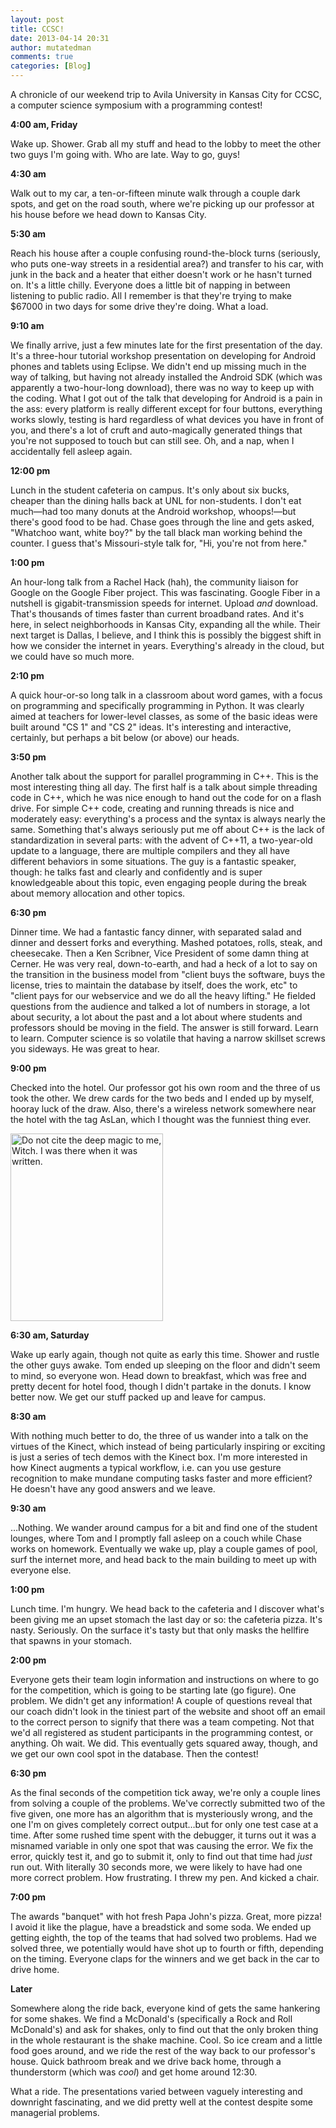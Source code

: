 ```yaml
---
layout: post
title: CCSC!
date: 2013-04-14 20:31
author: mutatedman
comments: true
categories: [Blog]
---
```

A chronicle of our weekend trip to Avila University in Kansas City for CCSC, a computer science symposium with a programming contest!

<strong>4:00 am, Friday</strong>

Wake up. Shower. Grab all my stuff and head to the lobby to meet the other two guys I'm going with. Who are late. Way to go, guys!

<strong>4:30 am</strong><span style="line-height:13px;">
</span>

Walk out to my car, a ten-or-fifteen minute walk through a couple dark spots, and get on the road south, where we're picking up our professor at his house before we head down to Kansas City.

<strong>5:30 am</strong>

Reach his house after a couple confusing round-the-block turns (seriously, who puts one-way streets in a residential area?) and transfer to his car, with junk in the back and a heater that either doesn't work or he hasn't turned on. It's a little chilly. Everyone does a little bit of napping in between listening to public radio. All I remember is that they're trying to make $67000 in two days for some drive they're doing. What a load.

<strong>9:10 am</strong>

We finally arrive, just a few minutes late for the first presentation of the day. It's a three-hour tutorial workshop presentation on developing for Android phones and tablets using Eclipse. We didn't end up missing much in the way of talking, but having not already installed the Android SDK (which was apparently a two-hour-long download), there was no way to keep up with the coding. What I got out of the talk that developing for Android is a pain in the ass: every platform is really different except for four buttons, everything works slowly, testing is hard regardless of what devices you have in front of you, and there's a lot of cruft and auto-magically generated things that you're not supposed to touch but can still see. Oh, and a nap, when I accidentally fell asleep again.

<strong>12:00 pm</strong>

Lunch in the student cafeteria on campus. It's only about six bucks, cheaper than the dining halls back at UNL for non-students. I don't eat much—had too many donuts at the Android workshop, whoops!—but there's good food to be had. Chase goes through the line and gets asked, "Whatchoo want, white boy?" by the tall black man working behind the counter. I guess that's Missouri-style talk for, "Hi, you're not from here."

<strong>1:00 pm</strong>

An hour-long talk from a Rachel Hack (hah), the community liaison for Google on the Google Fiber project. This was fascinating. Google Fiber in a nutshell is gigabit-transmission speeds for internet. Upload <em>and</em> download. That's thousands of times faster than current broadband rates. And it's here, in select neighborhoods in Kansas City, expanding all the while. Their next target is Dallas, I believe, and I think this is possibly the biggest shift in how we consider the internet in years. Everything's already in the cloud, but we could have so much more.<em>
</em>

<strong>2:10 pm</strong>

A quick hour-or-so long talk in a classroom about word games, with a focus on programming and specifically programming in Python. It was clearly aimed at teachers for lower-level classes, as some of the basic ideas were built around "CS 1" and "CS 2" ideas. It's interesting and interactive, certainly, but perhaps a bit below (or above) our heads.

<strong>3:50 pm</strong>

Another talk about the support for parallel programming in C++. This is the most interesting thing all day. The first half is a talk about simple threading code in C++, which he was nice enough to hand out the code for on a flash drive. For simple C++ code, creating and running threads is nice and moderately easy: everything's a process and the syntax is always nearly the same. Something that's always seriously put me off about C++ is the lack of standardization in several parts: with the advent of C++11, a two-year-old update to a language, there are multiple compilers and they all have different behaviors in some situations. The guy is a fantastic speaker, though: he talks fast and clearly and confidently and is super knowledgeable about this topic, even engaging people during the break about memory allocation and other topics.

<strong>6:30 pm</strong>

Dinner time. We had a fantastic fancy dinner, with separated salad and dinner and dessert forks and everything. Mashed potatoes, rolls, steak, and cheesecake. Then a Ken Scribner, Vice President of some damn thing at Cerner. He was very real, down-to-earth, and had a heck of a lot to say on the transition in the business model from "client buys the software, buys the license, tries to maintain the database by itself, does the work, etc" to "client pays for our webservice and we do all the heavy lifting." He fielded questions from the audience and talked a lot of numbers in storage, a lot about security, a lot about the past and a lot about where students and professors should be moving in the field. The answer is still forward. Learn to learn. Computer science is so volatile that having a narrow skillset screws you sideways. He was great to hear.

<strong>9:00 pm</strong>

Checked into the hotel. Our professor got his own room and the three of us took the other. We drew cards for the two beds and I ended up by myself, hooray luck of the draw. Also, there's a wireless network somewhere near the hotel with the tag AsLan, which I thought was the funniest thing ever.

<a href="http://samuelthomaservin.files.wordpress.com/2013/04/aslan.png"><img class="alignnone size-medium wp-image-40" alt="Do not cite the deep magic to me, Witch. I was there when it was written." src="http://samuelthomaservin.files.wordpress.com/2013/04/aslan.png?w=244" width="244" height="300" /></a>

<strong>6:30 am, Saturday</strong>

Wake up early again, though not quite as early this time. Shower and rustle the other guys awake. Tom ended up sleeping on the floor and didn't seem to mind, so everyone won. Head down to breakfast, which was free and pretty decent for hotel food, though I didn't partake in the donuts. I know better now. We get our stuff packed up and leave for campus.

<strong>8:30 am</strong>

With nothing much better to do, the three of us wander into a talk on the virtues of the Kinect, which instead of being particularly inspiring or exciting is just a series of tech demos with the Kinect box. I'm more interested in how Kinect augments a typical workflow, i.e. can you use gesture recognition to make mundane computing tasks faster and more efficient? He doesn't have any good answers and we leave.

<strong>9:30 am</strong>

…Nothing. We wander around campus for a bit and find one of the student lounges, where Tom and I promptly fall asleep on a couch while Chase works on homework. Eventually we wake up, play a couple games of pool, surf the internet more, and head back to the main building to meet up with everyone else.

<strong>1:00 pm</strong>

Lunch time. I'm hungry. We head back to the cafeteria and I discover what's been giving me an upset stomach the last day or so: the cafeteria pizza. It's nasty. Seriously. On the surface it's tasty but that only masks the hellfire that spawns in your stomach.

<strong>2:00 pm</strong>

Everyone gets their team login information and instructions on where to go for the competition, which is going to be starting late (go figure). One problem. We didn't get any information! A couple of questions reveal that our coach didn't look in the tiniest part of the website and shoot off an email to the correct person to signify that there was a team competing. Not that we'd all registered as student participants in the programming contest, or anything. Oh wait. We did. This eventually gets squared away, though, and we get our own cool spot in the database. Then the contest!

<strong>6:30 pm</strong>

As the final seconds of the competition tick away, we're only a couple lines from solving a couple of the problems. We've correctly submitted two of the five given, one more has an algorithm that is mysteriously wrong, and the one I'm on gives completely correct output…but for only one test case at a time. After some rushed time spent with the debugger, it turns out it was a misnamed variable in only one spot that was causing the error. We fix the error, quickly test it, and go to submit it, only to find out that time had <em>just</em> run out. With literally 30 seconds more, we were likely to have had one more correct problem. How frustrating. I threw my pen. And kicked a chair.

<strong>7:00 pm</strong>

The awards "banquet" with hot fresh Papa John's pizza. Great, more pizza! I avoid it like the plague, have a breadstick and some soda. We ended up getting eighth, the top of the teams that had solved two problems. Had we solved three, we potentially would have shot up to fourth or fifth, depending on the timing. Everyone claps for the winners and we get back in the car to drive home.

<strong>Later</strong>

Somewhere along the ride back, everyone kind of gets the same hankering for some shakes. We find a McDonald's (specifically a Rock and Roll McDonald's) and ask for shakes, only to find out that the only broken thing in the whole restaurant is the shake machine. Cool. So ice cream and a little food goes around, and we ride the rest of the way back to our professor's house. Quick bathroom break and we drive back home, through a thunderstorm (which was <em>cool</em>) and get home around 12:30.

What a ride. The presentations varied between vaguely interesting and downright fascinating, and we did pretty well at the contest despite some managerial problems.
